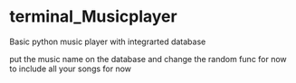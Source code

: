 # terminal_Musicplayer
Basic python music player with integrarted database

put the music name on the database and change the random func for now to include all your songs for now
